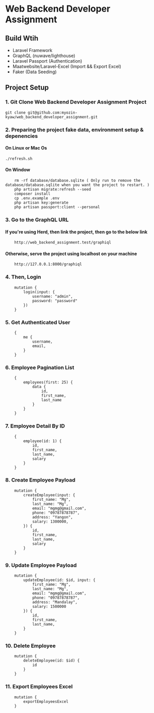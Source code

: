# Web Backend Developer Assignment

## Build Wtih

-   Laravel Framework
-   GraphQL (nuwave/lighthouse)
-   Laravel Passport (Authentication)
-   Maatwebsite/Laravel-Excel (Import && Export Excel)
-   Faker (Data Seeding)

## Project Setup

### 1. Git Clone Web Backend Developer Assignment Project

```
git clone git@github.com:myozin-kyaw/web_backend_developer_assignment.git
```

### 2. Preparing the project fake data, environment setup & depenencies

#### On Linux or Mac Os

```
./refresh.sh
```

#### On Window

```
    rm -rf database/database.sqlite ( Only run to remove the database/database.sqlite when you want the project to restart. )
    php artisan migrate:refresh --seed
    composer install
    cp .env.example .env
    php artisan key:generate
    php artisan passport:client --personal
```

### 3. Go to the GraphQL URL

#### If you're using Herd, then link the project, then go to the below link

```
    http://web_backend_assignment.test/graphiql
```

#### Otherwise, serve the project using localhost on your machine

```
    http://127.0.0.1:8000/graphiql
```

### 4. Then, Login

```
    mutation {
        login(input: {
            username: "admin",
            password: "password"
        })
    }
```

### 5. Get Authenticated User

```
    {
        me {
            username,
            email,
        }
    }
```

### 6. Employee Pagination List

```
    {
        employees(first: 25) {
            data {
                id,
                first_name,
                last_name
            }
        }
    }
```

### 7. Employee Detail By ID

```
    {
        employee(id: 1) {
            id,
            first_name,
            last_name,
            salary
        }
    }
```

### 8. Create Employee Payload

```
    mutation {
        createEmployee(input: {
            first_name: "Mg",
            last_name: "Mg",
            email: "mgmg@gmail.com",
            phone: "09787878787",
            address: "Yangon",
            salary: 1300000,
        }) {
            id,
            first_name,
            last_name,
            salary
        }
    }
```

### 9. Update Employee Payload

```
    mutation {
        updateEmployee(id: $id, input: {
            first_name: "Mg",
            last_name: "Mg",
            email: "mgmg@gmail.com",
            phone: "09787878787",
            address: "Mandalay",
            salary: 1500000
        }) {
            id,
            first_name,
            last_name,
        }
    }
```

### 10. Delete Employee

```
    mutation {
        deleteEmployee(id: $id) {
            id
        }
    }
```

### 11. Export Employees Excel

```
    mutation {
        exportEmployeesExcel
    }
```

